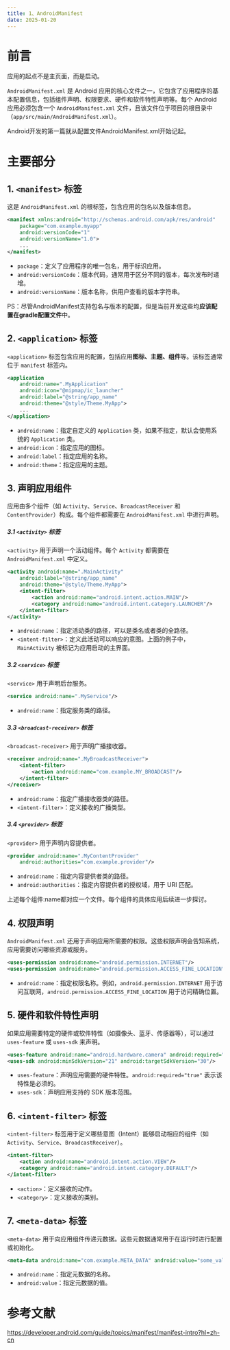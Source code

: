 ```yaml
---
title: 1、AndroidManifest
date: 2025-01-20
---
```


# 前言

应用的起点不是主页面，而是启动。

`AndroidManifest.xml` 是 Android 应用的核心文件之一，它包含了应用程序的基本配置信息，包括组件声明、权限要求、硬件和软件特性声明等。每个 Android 应用必须包含一个 `AndroidManifest.xml` 文件，且该文件位于项目的根目录中（`app/src/main/AndroidManifest.xml`）。

Android开发的第一篇就从配置文件AndroidManifest.xml开始记起。

# 主要部分

## 1. **`<manifest>` 标签**

这是 `AndroidManifest.xml` 的根标签，包含应用的包名以及版本信息。

```xml
<manifest xmlns:android="http://schemas.android.com/apk/res/android"
    package="com.example.myapp"
    android:versionCode="1"
    android:versionName="1.0">
    ...
</manifest>
```

- `package`：定义了应用程序的唯一包名，用于标识应用。
- `android:versionCode`：版本代码，通常用于区分不同的版本，每次发布时递增。
- `android:versionName`：版本名称，供用户查看的版本字符串。



PS：尽管AndroidManifest支持包名与版本的配置，但是当前开发这些均**应该配置在gradle配置文件**中。

## 2. **`<application>` 标签**

`<application>` 标签包含应用的配置，包括应用**图标、主题、组件**等。该标签通常位于 `manifest` 标签内。

```xml
<application
    android:name=".MyApplication"
    android:icon="@mipmap/ic_launcher"
    android:label="@string/app_name"
    android:theme="@style/Theme.MyApp">
    ...
</application>
```

- `android:name`：指定自定义的 `Application` 类，如果不指定，默认会使用系统的 `Application` 类。
- `android:icon`：指定应用的图标。
- `android:label`：指定应用的名称。
- `android:theme`：指定应用的主题。

## 3. **声明应用组件**

应用由多个组件（如 `Activity`、`Service`、`BroadcastReceiver` 和 `ContentProvider`）构成。每个组件都需要在 `AndroidManifest.xml` 中进行声明。

##### 3.1 **`<activity>` 标签**

`<activity>` 用于声明一个活动组件。每个 `Activity` 都需要在 `AndroidManifest.xml` 中定义。

```xml
<activity android:name=".MainActivity"
    android:label="@string/app_name"
    android:theme="@style/Theme.MyApp">
    <intent-filter>
        <action android:name="android.intent.action.MAIN"/>
        <category android:name="android.intent.category.LAUNCHER"/>
    </intent-filter>
</activity>
```

- `android:name`：指定活动类的路径，可以是类名或者类的全路径。
- `<intent-filter>`：定义此活动可以响应的意图。上面的例子中，`MainActivity` 被标记为应用启动的主界面。

##### 3.2 **`<service>` 标签**

`<service>` 用于声明后台服务。

```xml
<service android:name=".MyService"/>
```

- `android:name`：指定服务类的路径。

##### 3.3 **`<broadcast-receiver>` 标签**

`<broadcast-receiver>` 用于声明广播接收器。

```xml
<receiver android:name=".MyBroadcastReceiver">
    <intent-filter>
        <action android:name="com.example.MY_BROADCAST"/>
    </intent-filter>
</receiver>
```

- `android:name`：指定广播接收器类的路径。
- `<intent-filter>`：定义接收的广播类型。

##### 3.4 **`<provider>` 标签**

`<provider>` 用于声明内容提供者。

```xml
<provider android:name=".MyContentProvider"
    android:authorities="com.example.provider"/>
```

- `android:name`：指定内容提供者类的路径。
- `android:authorities`：指定内容提供者的授权域，用于 URI 匹配。

上述每个组件:name都对应一个文件。每个组件的具体应用后续进一步探讨。

## 4. **权限声明**

`AndroidManifest.xml` 还用于声明应用所需要的权限。这些权限声明会告知系统，应用需要访问哪些资源或服务。

```xml
<uses-permission android:name="android.permission.INTERNET"/>
<uses-permission android:name="android.permission.ACCESS_FINE_LOCATION"/>
```

- `android:name`：指定权限名称。例如，`android.permission.INTERNET` 用于访问互联网，`android.permission.ACCESS_FINE_LOCATION` 用于访问精确位置。

## 5. **硬件和软件特性声明**

如果应用需要特定的硬件或软件特性（如摄像头、蓝牙、传感器等），可以通过 `uses-feature` 或 `uses-sdk` 来声明。

```xml
<uses-feature android:name="android.hardware.camera" android:required="true"/>
<uses-sdk android:minSdkVersion="21" android:targetSdkVersion="30"/>
```

- `uses-feature`：声明应用需要的硬件特性。`android:required="true"` 表示该特性是必须的。
- `uses-sdk`：声明应用支持的 SDK 版本范围。

## 6. **`<intent-filter>` 标签**

`<intent-filter>` 标签用于定义哪些意图（Intent）能够启动相应的组件（如 `Activity`、`Service`、`BroadcastReceiver`）。

```xml
<intent-filter>
    <action android:name="android.intent.action.VIEW"/>
    <category android:name="android.intent.category.DEFAULT"/>
</intent-filter>
```

- `<action>`：定义接收的动作。
- `<category>`：定义接收的类别。

## 7. **`<meta-data>` 标签**

`<meta-data>` 用于向应用组件传递元数据。这些元数据通常用于在运行时进行配置或初始化。

```xml
<meta-data android:name="com.example.META_DATA" android:value="some_value"/>
```

- `android:name`：指定元数据的名称。
- `android:value`：指定元数据的值。

# 参考文献

https://developer.android.com/guide/topics/manifest/manifest-intro?hl=zh-cn
